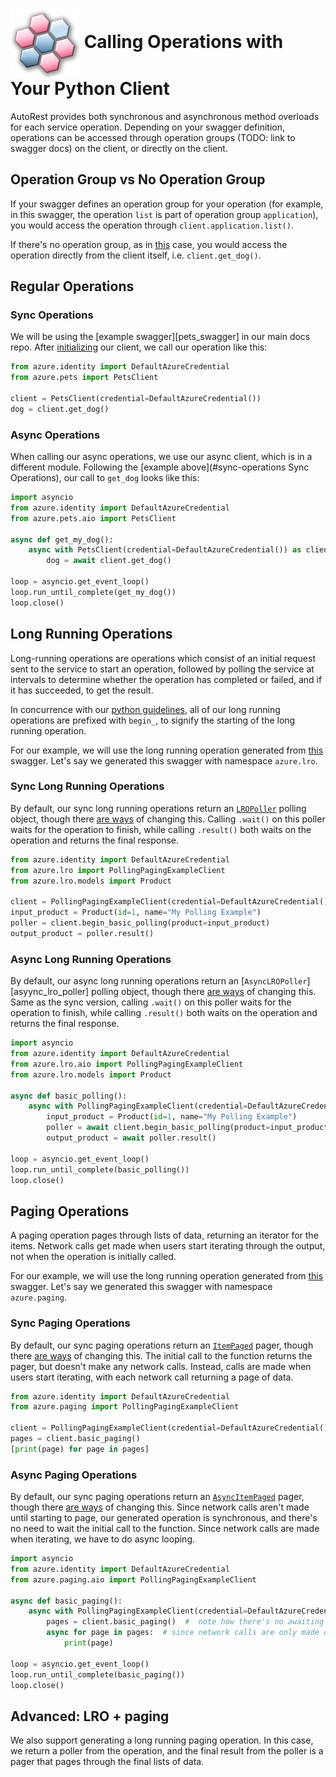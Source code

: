 # <img align="center" src="../images/logo.png">  Calling Operations with Your Python Client

AutoRest provides both synchronous and asynchronous method overloads for each service operation.
Depending on your swagger definition, operations can be accessed through operation groups (TODO: link to swagger docs) on the client,
or directly on the client.

## Operation Group vs No Operation Group

If your swagger defines an operation group for your operation (for example, in this swagger, the operation `list`
is part of operation group `application`), you would access the operation through `client.application.list()`.

If there's no operation group, as in [this][mixin_example] case, you would access the operation directly from the client
itself, i.e. `client.get_dog()`.

## Regular Operations

### Sync Operations

We will be using the [example swagger][pets_swagger] in our main docs repo. After [initializing][initializing] our client, we
call our operation like this:

```python
from azure.identity import DefaultAzureCredential
from azure.pets import PetsClient

client = PetsClient(credential=DefaultAzureCredential())
dog = client.get_dog()
```

### Async Operations

When calling our async operations, we use our async client, which is in a different module. Following the [example above](#sync-operations Sync Operations),
our call to `get_dog` looks like this:

```python
import asyncio
from azure.identity import DefaultAzureCredential
from azure.pets.aio import PetsClient

async def get_my_dog():
    async with PetsClient(credential=DefaultAzureCredential()) as client:
        dog = await client.get_dog()

loop = asyncio.get_event_loop()
loop.run_until_complete(get_my_dog())
loop.close()
```

## Long Running Operations

Long-running operations are operations which consist of an initial request sent to the service to start an operation, followed by polling the service at intervals to determine whether the operation has completed or failed, and if it has succeeded, to get the result.

In concurrence with our [python guidelines][poller_guidelines], all of our long running operations are prefixed with `begin_`, to signify the starting of the long running operation.

For our example, we will use the long running operation generated from [this][example_swagger] swagger. Let's say we generated this swagger with namespace `azure.lro`.

### Sync Long Running Operations

By default, our sync long running operations return an [`LROPoller`][lro_poller] polling object, though there [are ways][custom_poller] of changing this. Calling `.wait()` on this poller
waits for the operation to finish, while calling `.result()` both waits on the operation and returns the final response.

```python
from azure.identity import DefaultAzureCredential
from azure.lro import PollingPagingExampleClient
from azure.lro.models import Product

client = PollingPagingExampleClient(credential=DefaultAzureCredential())
input_product = Product(id=1, name="My Polling Example")
poller = client.begin_basic_polling(product=input_product)
output_product = poller.result()
```

### Async Long Running Operations

By default, our async long running operations return an [`AsyncLROPoller`][asyync_lro_poller] polling object, though there [are ways][custom_poller] of changing this. Same as the sync version,
calling `.wait()` on this poller waits for the operation to finish, while calling `.result()` both waits on the operation and returns the final response.

```python
import asyncio
from azure.identity import DefaultAzureCredential
from azure.lro.aio import PollingPagingExampleClient
from azure.lro.models import Product

async def basic_polling():
    async with PollingPagingExampleClient(credential=DefaultAzureCredential()) as client:
        input_product = Product(id=1, name="My Polling Example")
        poller = await client.begin_basic_polling(product=input_product)
        output_product = await poller.result()

loop = asyncio.get_event_loop()
loop.run_until_complete(basic_polling())
loop.close()
```

## Paging Operations

A paging operation pages through lists of data, returning an iterator for the items. Network calls get made when users start iterating through the output, not when the operation
is initially called.

For our example, we will use the long running operation generated from [this][example_swagger] swagger. Let's say we generated this swagger with namespace `azure.paging`.

### Sync Paging Operations

By default, our sync paging operations return an [`ItemPaged`][item_paged] pager, though there [are ways][custom_pager] of changing this. The initial call to the function returns
the pager, but doesn't make any network calls. Instead, calls are made when users start iterating, with each network call returning a page of data.

```python
from azure.identity import DefaultAzureCredential
from azure.paging import PollingPagingExampleClient

client = PollingPagingExampleClient(credential=DefaultAzureCredential())
pages = client.basic_paging()
[print(page) for page in pages]
```

### Async Paging Operations

By default, our sync paging operations return an [`AsyncItemPaged`][async_item_paged] pager, though there [are ways][custom_pager] of changing this. Since network calls aren't
made until starting to page, our generated operation is synchronous, and there's no need to wait the initial call to the function. Since network calls are made when iterating,
we have to do async looping.

```python
import asyncio
from azure.identity import DefaultAzureCredential
from azure.paging.aio import PollingPagingExampleClient

async def basic_paging():
    async with PollingPagingExampleClient(credential=DefaultAzureCredential()) as client:
        pages = client.basic_paging()  #  note how there's no awaiting here
        async for page in pages:  # since network calls are only made during iteration, we await the network calls when iterating
            print(page)

loop = asyncio.get_event_loop()
loop.run_until_complete(basic_paging())
loop.close()
```


## Advanced: LRO + paging

We also support generating a long running paging operation. In this case, we return a poller from the operation, and the final result from the poller is
a pager that pages through the final lists of data.


<!-- LINKS -->
[operation_group_example]: https://github.com/Azure/azure-rest-api-specs/blob/master/specification/batch/data-plane/Microsoft.Batch/stable/2020-09-01.12.0/BatchService.json#L64
[mixin_example]: https://github.com/Azure/autorest/blob/new_docs/docs/openapi/examples/pets.json#L20
[pets_swaggger]: https://github.com/Azure/autorest/blob/new_docs/docs/openapi/examples/pets.json
[initializing]: ./initializing.md
[lro_poller]:  https://docs.microsoft.com/en-us/python/api/azure-core/azure.core.polling.lropoller?view=azure-python
[custom_poller]: ../generate/directives.md#generate-with-a-custom-poller
[example_swagger]: ../samples/specification/directives/pollingPaging.json
[poller_guidelines]: https://azure.github.io/azure-sdk/python_design.html#service-operations
[async_lro_poller]: https://docs.microsoft.com/en-us/python/api/azure-core/azure.core.polling.asynclropoller?view=azure-python
[item_paged]: https://docs.microsoft.com/en-us/python/api/azure-core/azure.core.paging.itempaged?view=azure-python
[custom_pager]: ../generate/directives.md#generate-with-a-custom-pager
[async_item_paged]: https://docs.microsoft.com/en-us/python/api/azure-core/azure.core.async_paging.asyncitempaged?view=azure-python